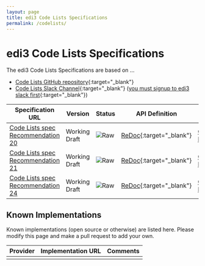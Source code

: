 ```yaml
---
layout: page
title: edi3 Code Lists Specifications
permalink: /codelists/
---
```


# edi3 Code Lists Specifications

The edi3 Code Lists Specifications are based on ...

* [Code Lists GitHub repository](https://github.com/edi3/edi3-codelists){:target="_blank"}
* [Code Lists Slack Channel](https://edi3.slack.com/messages/spec-codelists/){:target="_blank"} ([you must signup to edi3 slack first](https://join.slack.com/t/edi3/shared_invite/enQtNTY5OTkzMjQ0NjcyLTM1MzYyNjg5M2RlMWIyZjUzMDBlNWQ3OWIyZTNhMDhhN2UzYjIyMjk4M2VhM2ViNzhhM2Y1OWE0Y2FhYTc1ZTg){:target="_blank"})

| Specification URL | Version | Status | API Definition | Issues List |
| ----------------- | ------  | ------ | -------------- | ----------- |
| [Code Lists spec Recommendation 20](//edi3.org/specs/edi3-codelists/develop/recommendation-20/) | Working Draft | ![Raw](//rfc.unprotocols.org/spec:2/COSS/raw.svg) | [ReDoc](//edi3.org/specs/edi3-codelists/develop/recommendation-20/redoc-static.html){:target="_blank"} |  [Code Lists Issues](https://github.com/edi3/edi3-codelists/issues){:target="_blank"}  |
| [Code Lists spec Recommendation 21](//edi3.org/specs/edi3-codelists/develop/recommendation-21/) | Working Draft | ![Raw](//rfc.unprotocols.org/spec:2/COSS/raw.svg) | [ReDoc](//edi3.org/specs/edi3-codelists/develop/recommendation-21/redoc-static.html){:target="_blank"} |  [Code Lists Issues](https://github.com/edi3/edi3-codelists/issues){:target="_blank"}  |
| [Code Lists spec Recommendation 24](//edi3.org/specs/edi3-codelists/develop/recommendation-24/) | Working Draft | ![Raw](//rfc.unprotocols.org/spec:2/COSS/raw.svg) | [ReDoc](//edi3.org/specs/edi3-codelists/develop/recommendation-24/redoc-static.html){:target="_blank"} |  [Code Lists Issues](https://github.com/edi3/edi3-codelists/issues){:target="_blank"}  |

## Known Implementations

Known implementations (open source or otherwise) are listed here.  Please modify this page and make a pull request to add your own.

|Provider|Implementation URL|Comments|
|--------|------------------|--------|
|  |  |  |

